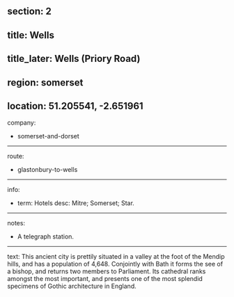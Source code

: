 section: 2
----
title: Wells
----
title_later: Wells (Priory Road)
----
region: somerset
----
location: 51.205541, -2.651961
----
company:
- somerset-and-dorset
----
route:
- glastonbury-to-wells
----
info:
- term: Hotels
  desc: Mitre; Somerset; Star.
----
notes:
- A telegraph station.
----
text: This ancient city is prettily situated in a valley at the foot of the Mendip hills, and has a population of 4,648. Conjointly with Bath it forms the see of a bishop, and returns two members to Parliament. Its cathedral ranks amongst the most important, and presents one of the most splendid specimens of Gothic architecture in England.

